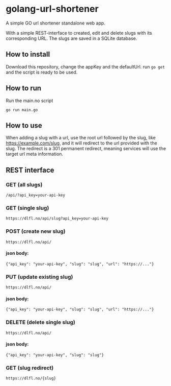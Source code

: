 # golang-url-shortener
A simple GO url shortener standalone web app.

With a simple REST-interface to created, edit and delete slugs with its corresponding URL. The slugs are saved in a SQLite database.


## How to install
Download this repository, change the appKey and the defaultUrl. run `go get` and the script is ready to be used.

## How to run
Run the main.no script

`go run main.go`

## How to use
When adding a slug with a url, use the root url followed by the slug, like https://example.com/slug, and it will redirect to the url provided with the slug. The redirect is a 301 permanent redirect, meaning services will use the target url meta information.



## REST interface

### GET (all slugs)

`/api/?api_key=your-api-key`

### GET (single slug)

`https://dlfl.no/api/slug?api_key=your-api-key`

### POST (create new slug)

`https://dlfl.no/api/`

#### json body:
`{"api_key": "your-api-key", "slug": "slug", "url": "https://..."}`

### PUT (update existing slug)

`https://dlfl.no/api/`

#### json body: 
`{"api_key": "your-api-key", "slug": "slug", "url": "https://..."}`


### DELETE (delete single slug)

`https://dlfl.no/api/`

#### json body: 
`{"api_key": "your-api-key", "slug": "slug"}`


### GET (slug redirect)

`https://dlfl.no/{slug}`
